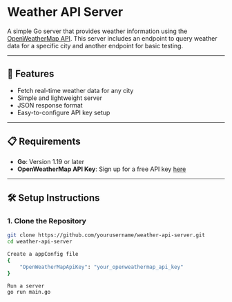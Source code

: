 # Weather API Server

A simple Go server that provides weather information using the [OpenWeatherMap API](https://openweathermap.org/api). This server includes an endpoint to query weather data for a specific city and another endpoint for basic testing.

---

## 🚀 Features

- Fetch real-time weather data for any city
- Simple and lightweight server
- JSON response format
- Easy-to-configure API key setup

---

## 📋 Requirements

- **Go**: Version 1.19 or later
- **OpenWeatherMap API Key**: Sign up for a free API key [here](https://openweathermap.org/api)

---

## 🛠 Setup Instructions

### 1. Clone the Repository

```bash
git clone https://github.com/yourusername/weather-api-server.git
cd weather-api-server

Create a appConfig file
{
    "OpenWeatherMapApiKey": "your_openweathermap_api_key"
}

Run a server
go run main.go
